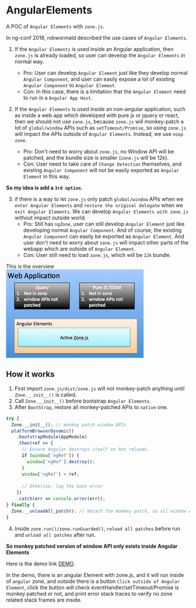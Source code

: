 # AngularElements

A POC of `Angular Elements` with `zone.js`.

In ng-conf 2018, robwormald described the use cases of `Angular Elements`.

1.  If the `Angular Elements` is used inside an Angular application, then `zone.js` is already loaded, so user can develop the `Angular Elements` in normal way.

    * Pro: User can develop `Angular Element` just like they develop normal `Angular Component`, and user can easily expose a lot of existing `Angular Component` to `Angular Element`.
    * Con: In this case, there is a limitation that the `Angular Element` need to run in a `Angular App Host`.

2.  If the `Angular Elements` is used inside an non-angular application, such as inside a web app which developed with pure js or jquery or react, then we should not use `zone.js`, because `zone.js` will monkey-patch a lot of `global/window` APIs such as `setTimeout/Promise`, so using `zone.js` will impact the APIs outside of `Angular Elements`. Instead, we use `noop zone`.
    * Pro: Don't need to worry about `zone.js`, no Window API will be patched, and the bundle size is smaller (`zone.js` will be 12k).
    * Con: User need to take care of `Change Detection` themselves, and existing `Angular Component` will not be easily exported as `Angular Element` in this way.

**So my idea is add a `3rd option`.**

3.  if there is a way to let `zone.js` only patch `global/window` APIs when we `enter Angular Elements` and `restore the original delegate` when we `exit Angular Elements`. We can develop `Angular Elements with zone.js` without impact outside world.
    * Pro: Still has `ngZone`, user can still develop `Angular Element` just like developing normal `Angular Component`. And of course, the existing `Angular Component` can easily be exported as `Angular Element`. And user don't need to worry about `zone.js` will impact other parts of the webapp which are outside of `Angular Element`.
    * Con: User still need to load `zone.js`, which will be `12k` bundle.

This is the overview ![Overview](./overview.png)

## How it works

1.  First import `zone.js/dist/zone.js` will not monkey-patch anything until `Zone.__init__()` is called.
2.  Call `Zone.__init__()` before bootstrap `Angular Elements`.
3.  After `BootStrap`, restore all monkey-patched APIs to `native` one.

```javascript
try {
  Zone.__init__(); // monkey patch window APIs
  platformBrowserDynamic()
    .bootstrapModule(AppModule)
    .then(ref => {
      // Ensure Angular destroys itself on hot reloads.
      if (window['ngRef']) {
        window['ngRef'].destroy();
      }
      window['ngRef'] = ref;

      // Otherise, log the boot error
    })
    .catch(err => console.error(err));
} finally {
  Zone.__unloadAll_patch(); // detach the monkey patch, so all window APIs was restored to native one.
}
```

4.  Inside `zone.run()/zone.runGuarded()`, `reload all patches` before run and `unload all patches` after run.

**So monkey patched version of window API only exists inside Angular Elements**

Here is the demo link [DEMO](https://github-zmawnz.stackblitz.io).

In the demo, there is an angular Element with zone.js, and it will run inside of `angular` zone, and outside there is a button `Click outside of Angular Element`, click the button will check eventHandler/setTimeout/Promise is monkey patched or not, and print error stack traces to verify no zone related stack frames are inside.

